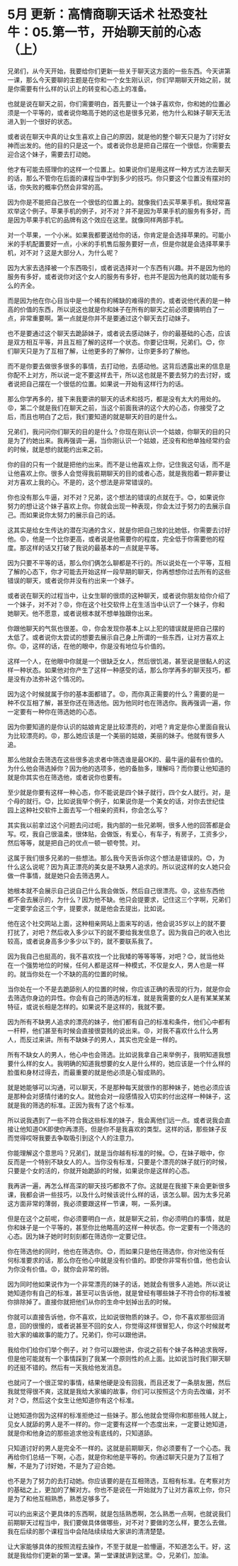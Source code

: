 # 5月 更新：高情商聊天话术 社恐变社牛：05.第一节，开始聊天前的心态（上）

兄弟们，从今天开始，我要给你们更新一些关于聊天这方面的一些东西。今天讲第一课，那么今天要聊的主题是在你和一个女生刚认识，你们早期聊天开始之前，就是你需要有什么样的认识上的转变和心态上的准备。

也就是说在聊天之前，你们需要明白，首先要让一个妹子喜欢你，你和她的位置必须是一个平等的，或者说你略高于她的这也是很多兄弟，他为什么和妹子聊天无法进入到一个很好的状态。

或者说在聊天中真的让女生喜欢上自己的原因，就是他的整个聊天只是为了讨好女神而出发的。他的目的只是这一个。或者说你总是把自己摆在一个很低，你需要去迎合这个妹子，需要去打动她。

他才有可能去搭理你的这样一个位置上。如果说你们是用这样一种方式方法去聊天的话，那么不管你在后面的课程当中学到多少的技巧。你只要这个位置没有摆对的话，你失败的概率仍然会非常的高。

因为你是不能把自己放在一个很低的位置上的。就像我们去买苹果手机，我经常喜欢举这个例子。苹果手机的例子，对不对？并不是因为苹果手机的服务有多好，而是因为苹果手机它的品牌有这个效应在这里。就像同样两部手机。

对一个苹果，一个小米。如果我都要送给你的话，你肯定是会选择苹果的。可能小米的手机配置要好一点，小米的手机售后服务要好一点，但是你就是会选择苹果手机，对不对？这是大部分人，为什么呢？

因为大家去选择被一个东西吸引，或者说选择对一个东西有兴趣。并不是因为他的服务有多好，或者说你对这个女人的服务有多好，也并不是因为他真的就功能有多么的齐全。

而是因为他在你心目当中是一个稀有的稀缺的难得的贵的，或者说他代表的是一种高的价值的东西，所以说这也就是你和妹子在所有的聊天之前必须要搞明白了一点，非常重要啊。第一点就是你并不是要通过这个聊天去打动妹子。

也不是要通过这个聊天去跪舔妹子，或者说去感动妹子，你的最基础的心态，应该是双方相互平等，并且互相了解的这样一个状态。你要记住啊，兄弟们。😊，你们聊天只是为了互相了解，让他更多的了解你，让你更多的了解他。

而不是你要去做很多很多的事情，去打动他，去感动他。这背后透露出来的信息是你配不上对方，所以说一定不要这样去干，所以这也就是不要去努力的去讨好，或者说把自己摆在一个很低的位置。如果说一开始有这样行为的话。

那么你学再多的，接下来我要讲的聊天的话术和技巧，都是没有太大的用处的。😡，第二个就是我们在聊天之前，当这个前面我讲的这个大的心态，你接受了之后，而且也明白了之后，我们要知道的就是聊天的目的是什么。

兄弟们，我问问你们聊天的目的是什么？你现在刚认识一个姑娘，你聊天的目的只是为了约她出来。我再强调一遍，当你刚认识一个姑娘，还没有和他单独经常约会的时候，就是想约就能约出来之前。

你的目的只有一个就是把他约出来。而不是让他喜欢上你，记住我这句话，而不是让他喜欢上你。很多人会觉得我前期聊天的目的或者心态，就是我抱着一颗非要让对方喜欢上我的心。不是的，这个想法是非常错误的。

你也没有那么牛逼，对不对？兄弟，这个想法的错误的点就在于。😊，如果说你努力的想让这个妹子喜欢上你。你就会出现一种表现，你会太过于努力的去展示自己。而如果说你太努力的展示自己的话。

这其实是给女生传达的潜在沟通的含义，就是你把自己放的比她低，你需要去讨好他。😡，他是一个比你更高，或者说是他需要你的程度，完全低于你需要他的程度。那这样的话又打破了我说的最基本的一点就是平等。

因为只要不平等的话，那么你们俩怎么聊都是不行的。所以说处在一个平等，互相了解的心态下，你才可能去开始这样一段早期的聊天，你再想想你过去所有的这些错误的聊天，或者说你并没有约出来一个妹子。

或者说在聊天的过程当中，让女生聊的很烦的这种聊天，或者说你朋友给你介绍了一个妹子，对不对？😡，你在这个社交软件上在生活当中认识了一个妹子，你和她聊天。他不愿意，或者说根本就不想单独跟你出来。

你跟他聊天的气氛也很差。😡，你会发现你基本上以上犯的错误就是把自己摆的太低了。或者说你太尝试的想要去展示自己身上所谓的一些东西，让对方喜欢上你。😡，这样的话，在他的眼中，你是没有地位与价值的。

这样一个人，在他眼中你就是一个很缺乏女人，然后很饥渴，甚至说是很黏人的这样一种状态。如果他对你产生了这样一种感受的话，那么你学再多的聊天技巧，都是没有办法弥补这个情况的。

因为这个时候就属于你的基本面都错了。😡，而你真正需要的什么？需要的是一种不仅互相了解，甚至你还在筛选他。因为他同时也在筛选你。我再强调一遍，你一定要有一种你在筛选她的心态。

因为你要知道的是你认识的姑娘肯定是比较漂亮的，对吧？肯定是你心里面自我认为比较漂亮的。😡，那么她应该是一个美丽的姑娘，美丽的妹子。他就有很多人追。

那么他就会去筛选在这些很多追求者中筛选谁是最OK的、最牛逼的最有价值的。为什么他会筛选掉你？因为他的选项多，他的备胎多，理解吗？而你要让他知道的就是你其实也在筛选他，或者说你也要有。

至少就是你要有这样一种心态，你不能说是四个妹子就行，四个女人就行。对，是个母的就行。😊，比如说我举个例子，如果说你是一个美女的话，对你去世纪佳园上这种社交软件上面去写一个相亲的资料，你会怎么写？

其实我以前拿过这个问题去问过呃，我内部的一些兄弟啊，很多人他的回答都是会写。哎，我自己很温柔，很体贴，会做饭，有爱心，有车子，有房子，工资多少，然后等等，就是把自己的优点一顿一顿夸赞。对。

这属于我们很多兄弟的一些想法。那么我今天告诉你这个想法是错误的。😊，为什么这么说呢？因为真正漂亮的美女是不缺男人追求的。所以说这样的女人她只会做一件事情，就是她只会去筛选男人。

她根本就不会展示自己说自己什么我会做饭，然后自己很漂亮。😡，这些东西他都不会去展示的，为什么？因为他不缺。他只会提要求，记住这三个字啊，兄弟们一定要学会这三个字，提要求，就是他会去提出，比如说。

他在这个社交网站上面，这种相亲网站上面来写的话，他会说35岁以上的就不要打扰了，对吧？然后收入多少以下的就不要给我发信息了。因为我自己的收入也比较高，或者说身高多少多少以下的，就不要联系我了。

因为我自己也挺高的，我不喜欢找一个比我矮的等等等等，对吧？😊，就当他处在一个强势地位的时候，任何人都是这样一种模式，不仅是女人，男人也是一样的。就当你处在一个不缺的高的位置的时候。

当你处在一个不是去跪舔别人的位置的时候，你应该正确的表现的行为，就是你会去筛选你身边的异性。你会有自己的筛选的标准，就是我需要的女人是有某某某某特征，或说长相是怎样的。如果说不是这样的，我就不要。

因为所有不缺男人追求的漂亮的妹子，他们都有自己的标准和条件，他们心中都有一杆秤，他们甚至有时候会直接很耍贱的说出来。😡，对我不喜欢什么什么男人，而反过来讲。所有不缺妹子的男人，其实也完全是一样的。

所有不缺女人的男人，他心中也会筛选。比如说我拿自己来举例子，我明知道我想要什么样的女人。我明确的知道我想要的女人是什么样的，她应该是一个什么样的脸蛋和身材过得去，而最重要的就是他必须是心智成熟的。

就是她能够可以沟通，可以聊天，不是那种每天就很作的那种妹子，她也必须应该是那种会对感情付诸的女人。就他会对一段感情投入切实的付出这样一种妹子，这就是我的筛选的标准。正因为我有了这个标准。

所以说我遇到了一些不符合我这些标准的妹子，我会离他们远一点。或者说我会直接让他知道OK即使你再漂亮，但是你不是我喜欢的类型。这样的话，那些妹子反而觉得哎呀我要去争取吸引到这个人的注意力。

你能理解这个意思吗？兄弟们，就是当你越有标准的时候。😊，在妹子眼中，你反而是一个特别不缺女人的人。当你没有标准，只要是个漂亮的妹子就行的时候，只要是个女的活的，你就开始跪舔的时候，如果说你是这样的心态。

我再讲一遍，再怎么样高深的聊天技巧都救不了你。这就是在我接下来会更新很多课，我都会讲一些技巧，以及什么时候该说什么样的话，该怎么聊。因为太多兄弟这方面非常的薄弱，我必须要跟这样一节课，啊，一系列课。

但是在这个之前呢，你必须要明白一点，就是聊天之前，你必须明白的事情，就是你和妹子是一个平等的，甚至你比他略高的这样一种状态。你一定要有一个筛选的心态。因为妹子她时时刻刻都在筛选你一定要记住。

你在筛选他的同时，他也在筛选你。😊，而如果只是他在筛选你，你对他没有任何标准要求的话，那么你在他心中就是没有价值的。即使你非常有价值，他也会认为你没有价值。😡，就你会非常的弱。

因为同时他如果说作为一个非常漂亮的妹子的话，她就会有很多人追她。所以说让她知道你有自己的标准，甚至可以告诉他，就是曾经有哪些妹子不符合你的标准被你排除掉了。直接你就把他们从你的生命中划掉出去的时候。

你就可以直接告诉他，你不喜欢，比如说很物质的妹子。😊，你不喜欢那些回消息，回的很慢的，或者说甚至不回的女人，你觉得这样很冒犯人，你这个时候就考验大家的编故事的能力了。兄弟们，你可以跟他讲。

我给你们给你们举个例子，对？你可以跟他讲，你说之前有个妹子各种追求我呀，但是他可能就有一个事情踩到了我某一个原则性的点上面。比如说当时我们聊天聊的还挺不错的。然后有一天我给他发消息。

也就问了一个很正常的事情，结果他硬是没有回我，而且还发了一条朋友圈，然后我就觉得很不爽，这就是我给大家编的故事，你们可以按照这个方向去改编，对不对？😊，然后这个女生让他知道你有这个标准。

让她知道你因为这样的标准拒绝过一些妹子。那么他就会觉得你和那些贱人就上，见女人就舔的男人是不一样的。你一定要有这样一个态度出来，一定要让她知道，就是你和他身边的那些追求他没有底线的，只知道舔。

只知道讨好的男人是完全不一样的。这就是前期聊天，你必须要有了一个心态。我再给你们总结一下啊，心态，就是你和他是平等的。你通过聊天只是为了互相了解，不是为了讨好她，不是为了迎合她。

也不是为了努力的去打动她。你应该要的是在互相筛选，互相有标准。在考察对方的基础之上，更加的了解对方。你也不是说在一开始就为了让对方喜欢上你，你只是为了和他互相熟悉，熟悉足够多了。

可以约出来这个更具体的东西啊，就是包括熟悉啊，怎么熟悉一点啊，也就说我们前期聊天过程当中，我们要做具体做哪些，对不对？要做的怎么样，要怎么去做。我在后续的那个课程当中会陆陆续续给大家讲的清清楚楚。

让大家能够具体的按照流程去操作，不至于就是一脸懵逼，不知道怎么干。好，这就是我给你们更新的第一堂课。第一堂课就讲到这里。😊，兄弟们，加油。

